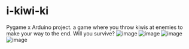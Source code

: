 # i-kiwi-ki
Pygame x Arduino project. a game where you throw kiwis at enemies to make your way to the end. Will you survive?
![image](https://user-images.githubusercontent.com/65046727/211455166-6cb84478-d783-4e9d-90a5-8ff686f2b160.png)
![image](https://user-images.githubusercontent.com/65046727/211455213-c1809476-5104-45a2-affe-74b7484f54e9.png)
![image](https://user-images.githubusercontent.com/65046727/211455404-ddf3d9b2-9153-4ed9-9207-5bffaa8dd661.png)
![image](https://user-images.githubusercontent.com/65046727/211455429-d2b5b199-e65b-4b34-a7e8-f0731e2731bd.png)
